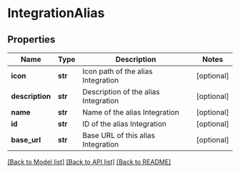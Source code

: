 # IntegrationAlias

## Properties
Name | Type | Description | Notes
------------ | ------------- | ------------- | -------------
**icon** | **str** | Icon path of the alias Integration | [optional] 
**description** | **str** | Description of the alias Integration | [optional] 
**name** | **str** | Name of the alias Integration | [optional] 
**id** | **str** | ID of the alias Integration | [optional] 
**base_url** | **str** | Base URL of this alias Integration | [optional] 

[[Back to Model list]](../README.md#documentation-for-models) [[Back to API list]](../README.md#documentation-for-api-endpoints) [[Back to README]](../README.md)


